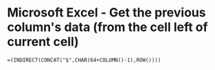 
# Microsoft Excel - Get the previous column's data (from the cell left of current cell)
```=(INDIRECT(CONCAT("$",CHAR(64+COLUMN()-1),ROW())))```


<!--
 ------------------------------------------------------------

  Citation(s)

    domain  |  "title"  |  url

 ------------------------------------------------------------
-->